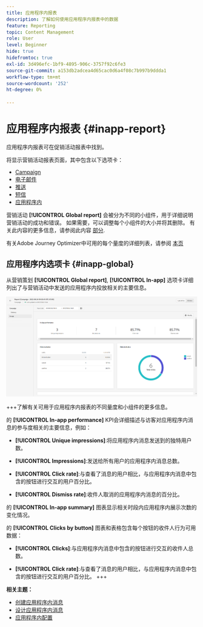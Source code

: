 ```yaml
---
title: 应用程序内报表
description: 了解如何使用应用程序内报表中的数据
feature: Reporting
topic: Content Management
role: User
level: Beginner
hide: true
hidefromtoc: true
exl-id: 3d496efc-1bf9-4895-906c-3757f92c6fe3
source-git-commit: a153db2adcea4d65cac0d6a4f08c7b997b9ddda1
workflow-type: tm+mt
source-wordcount: '252'
ht-degree: 0%

---
```


# 应用程序内报表 {#inapp-report}

应用程序内报表可在促销活动报表中找到。

将显示营销活动报表页面，其中包含以下选项卡：

* [Campaign](../reports/campaign-global-report.md#campaign-live)
* [电子邮件](../reports/campaign-global-report.md#email-live)
* [推送](../reports/campaign-global-report.md#push-live)
* [短信](../reports/campaign-global-report.md#sms-live)
* [应用程序内](#in-app-global)

营销活动 **[!UICONTROL Global report]** 会被分为不同的小组件，用于详细说明营销活动的成功和错误。 如果需要，可以调整每个小组件的大小并将其删除。 有关此内容的更多信息，请参阅此内容 [部分](../reports/global-report.md#modify-dashboard).

有关Adobe Journey Optimizer中可用的每个量度的详细列表，请参阅 [本页](../reports/global-report.md#list-of-components-global.md)

## 应用程序内选项卡 {#inapp-global}

从营销策划 **[!UICONTROL Global report]**, **[!UICONTROL In-app]** 选项卡详细列出了与营销活动中发送的应用程序内投放相关的主要信息。

![](assets/campaign_report_global_6.png)

+++了解有关可用于应用程序内报表的不同量度和小组件的更多信息。

的 **[!UICONTROL In-app performance]** KPI会详细描述与访客对应用程序内消息的参与度相关的主要信息，例如：

* **[!UICONTROL Unique impressions]**:将应用程序内消息发送到的独特用户数。

* **[!UICONTROL Impressions]**:发送给所有用户的应用程序内消息总数。

* **[!UICONTROL Click rate]**:与查看了消息的用户相比，与应用程序内消息中包含的按钮进行交互的用户百分比。

* **[!UICONTROL Dismiss rate]**:收件人取消的应用程序内消息的百分比。

的 **[!UICONTROL In-app summary]** 图表显示相关时段内应用程序内展示次数的变化情况。

的 **[!UICONTROL Clicks by button]** 图表和表格包含每个按钮的收件人行为可用数据：

* **[!UICONTROL Clicks]**:与应用程序内消息中包含的按钮进行交互的收件人总数。

* **[!UICONTROL Click rate]**:与查看了消息的用户相比，与应用程序内消息中包含的按钮进行交互的用户百分比。
+++

**相关主题：**

* [创建应用程序内消息](../in-app/create-in-app.md)
* [设计应用程序内消息](../in-app/design-in-app.md)
* [应用程序内配置](../in-app/inapp-configuration.md)

